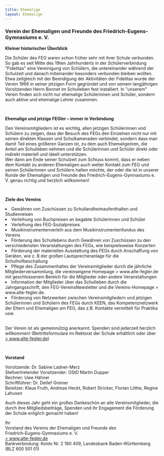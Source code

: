 ```yaml
---
title: Ehemalige
layout: Ehemalige
---
```



<h3>Verein der Ehemaligen und Freunde des Friedrich-Eugens-Gymnasiums e. V.</h3>

  <b>Kleiner historischer Überblick</b>
  <p>Die Schüler des FEG waren schon früher sehr mit ihrer Schule verbunden. So gab es seit Mitte des 19ten Jahrhunderts in der Schülerverbindung "Fidelitas" eine Vereinigung von Schülern, die untereinander während der Schulzeit und danach miteinander besonders verbunden bleiben wollten.
  <br>Etwa zeitgleich mit der Beendigung der Aktivitäten der Fidelitas wurde der Verein 1966 in seiner jetzigen Form gegründet und von seinem langjährigen Vorsitzenden Herrn Bonnet im Schulleben fest installiert. In "unserem" Verein finden sich nicht nur ehemalige Schülerinnen und Schüler, sondern auch aktive und ehemalige Lehrer zusammen.</p>
  <br>
 
  <b>Ehemalige und jetzige FEGler – immer in Verbindung</b>
  <p>Den Vereinsmitgliedern ist es wichtig, allen jetzigen Schülerinnen und Schülern zu zeigen, dass der Besuch des FEGs den Einzelnen nicht nur mit seinen direkten Klassen und Schulkameraden verbindet, sondern dass man damit Teil eines größeren Ganzen ist, zu dem auch Ehemaligeören, die Anteil am Schulleben nehmen und die Schülerinnen und Schüler direkt oder indirekt materiell und ideell unterstützen.
  <br>Wer dann am Ende seiner Schulzeit zum Schluss kommt, dass er neben dem Kontakt zu anderen Ehemaligen auch weiter Kontakt zum FEG und seinen Schülerinnen und Schülern halten möchte, der oder die ist in unserer Runde der Ehemaligen und Freunde des Friedrich-Eugens-Gymnasiums e. V. genau richtig und herzlich willkommen!</p>
  <br>
 
  <b>Ziele des Vereins</b>
  <li>Gewähren von Zuschüssen zu Schullandheimaufenthalten und Studienreisen</li>
  <li>Verleihung von Buchpreisen an begabte Schülerinnen und Schüler</li>
  <li>Verleihung des FEG-Sozialpreises</li>
  <li>Musikinstrumentenverleih aus dem Musikinstrumentenfundus des Vereins</li>
  <li>Förderung des Schullebens durch Gewähren von Zuschüssen zu den verschiedensten Veranstaltungen des FEGs, wie beispielsweise Konzerten</li>
  <li>Förderung der materiellen Ausstattung des FEGs durch Anschaffung von Geräten, wie z. B der großen Lautsprecheranlage für die Schulhofbeschallung</li>
  <li>Pflege des Zusammenhaltes der Vereinsmitglieder durch die jährliche Mitgliederversammlung, die vereinseigene Homepage > www.alte-fegler.de mit geschlossenem Bereich für die Mitglieder oder andere Veranstaltungen</li>
  <li>Information der Mitglieder über das Schulleben durch die Jahrgangsschrift, den FEG-VereinsNewsletter und die Vereins-Homepage > www.alte-fegler.de.</li>
  <li>Förderung von Netzwerken zwischen Vereinsmitgliedern und jetzigen Schülerinnen und Schülern des FEGs durch KEEN, das Kompetenznetzwerk der Eltern und Ehemaligen am FEG, das z.B. Kontakte vermittelt für Praktika usw.</li>
  <br>

  <p>Der Verein ist als gemeinnützig anerkannt. Spenden sind jederzeit herzlich willkommen! (Beitrittsformulare im Rektorat der Schule erhältlich oder über <a href="http://www.alte-fegler.de"> > www.alte-fegler.de</a>)</p>
  <br>
 
  <b>Vorstand</b>
  <p>Vorsitzende: Dr. Sabine Ladner-Merz
  <br>Stellvertretender Vorsitzender: OStD Martin Dupper
  <br>Rechner: Uwe Hähner
  <br>Schriftführer: Dr. Detlef Greiner
  <br>Beisitzer: Klaus Fruth, Andreas Heckt, Robert Stricker, Florian Löthe, Regine Lahusen</p>
 
  <p>Auch dieses Jahr geht ein großes Dankeschön an alle Vereinsmitglieder, die durch ihre Mitgliedsbeiträge, Spenden und ihr Engagement die Förderung der Schule eröglich gemacht haben!</p>
 
  <p>Ihr
  <br>Vorstand des Vereins der Ehemaligen und Freunde des
  <br>Friedrich-Eugens-Gymnasiums e. V.
  <br><a href="http://www.alte-fegler.de"> > www.alte-fegler.de</a>
  <br>Bankverbindung: Konto Nr. 2 180 409, Landesbank Baden-Württemberg (BLZ 600 501 01) 
